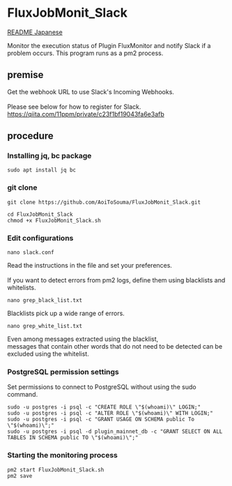 # FluxJobMonit_Slack
[README Japanese](https://github.com/AoiToSouma/FluxJobMonit_Slack/blob/main/README_jp.md)

Monitor the execution status of Plugin FluxMonitor and notify Slack if a problem occurs.
This program runs as a pm2 process.
## premise
Get the webhook URL to use Slack's Incoming Webhooks.<br><br>
Please see below for how to register for Slack.<br>
https://qiita.com/11ppm/private/c23f1bf19043fa6e3afb

## procedure
### Installing jq, bc package
```
sudo apt install jq bc
```
### git clone
```
git clone https://github.com/AoiToSouma/FluxJobMonit_Slack.git
```
```
cd FluxJobMonit_Slack
chmod +x FluxJobMonit_Slack.sh
```
### Edit configurations
```
nano slack.conf
```
Read the instructions in the file and set your preferences.<br><br>
If you want to detect errors from pm2 logs, define them using blacklists and whitelists.
```
nano grep_black_list.txt
```
Blacklists pick up a wide range of errors.
```
nano grep_white_list.txt
```
Even among messages extracted using the blacklist, <br>
messages that contain other words that do not need to be detected can be excluded using the whitelist.

### PostgreSQL permission settings
Set permissions to connect to PostgreSQL without using the sudo command.
```
sudo -u postgres -i psql -c "CREATE ROLE \"$(whoami)\" LOGIN;"
sudo -u postgres -i psql -c "ALTER ROLE \"$(whoami)\" WITH LOGIN;"
sudo -u postgres -i psql -c "GRANT USAGE ON SCHEMA public To \"$(whoami)\";"
sudo -u postgres -i psql -d plugin_mainnet_db -c "GRANT SELECT ON ALL TABLES IN SCHEMA public TO \"$(whoami)\";"
```

### Starting the monitoring process
```
pm2 start FluxJobMonit_Slack.sh
pm2 save
```
